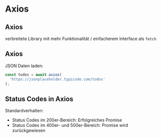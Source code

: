 # Axios

## Axios

verbreitete Library mit mehr Funktionalität / einfacherem Interface als `fetch`

## Axios

JSON Daten laden:

```js
const todos = await axios(
  'https://jsonplaceholder.typicode.com/todos'
);
```

## Status Codes in Axios

Standardverhalten:

- Status Codes im 200er-Bereich: Erfolgreiches Promise
- Status Codes im 400er- und 500er-Bereich: Promise wird zurückgewiesen
